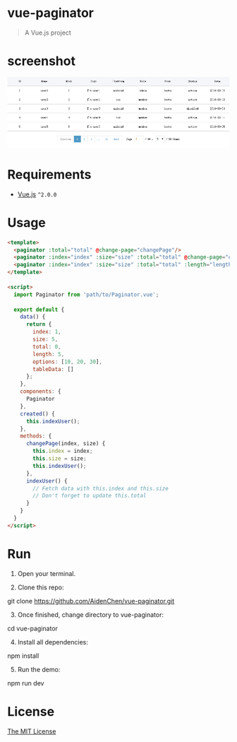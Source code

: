 # vue-paginator

> A Vue.js project

# screenshot

![screenshot](screenshot.png)

# Requirements

- [Vue.js](https://github.com/yyx990803/vue) `^2.0.0`

# Usage

``` html
<template>
  <paginator :total="total" @change-page="changePage"/>
  <paginator :index="index" :size="size" :total="total" @change-page="changePage"/>
  <paginator :index="index" :size="size" :total="total" :length="length" :options="options" @change-page="changePage"/>
</template>

<script>
  import Paginator from 'path/to/Paginator.vue';

  export default {
    data() {
      return {
        index: 1,
        size: 5,
        total: 0,
        length: 5,
        options: [10, 20, 30],
        tableData: []
      };
    },
    components: {
      Paginator
    },
    created() {
      this.indexUser();
    },
    methods: {
      changePage(index, size) {
        this.index = index;
        this.size = size;
        this.indexUser();
      },
      indexUser() {
        // Fetch data with this.index and this.size
        // Don't forget to update this.total
      }
    }
  }
</script>
```

# Run

1. Open your terminal.

2. Clone this repo:

  git clone https://github.com/AidenChen/vue-paginator.git

3. Once finished, change directory to vue-paginator:

  cd vue-paginator

4. Install all dependencies:

  npm install

5. Run the demo:

  npm run dev

# License

[The MIT License](http://opensource.org/licenses/MIT)
